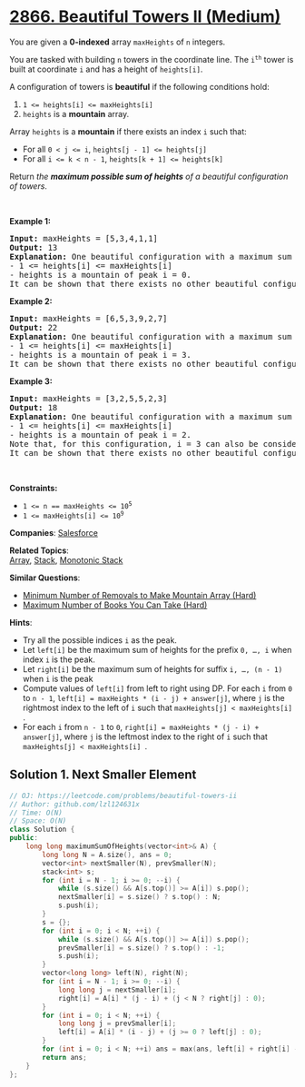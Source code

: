 # [2866. Beautiful Towers II (Medium)](https://leetcode.com/problems/beautiful-towers-ii)

<p>You are given a <strong>0-indexed</strong> array <code>maxHeights</code> of <code>n</code> integers.</p>

<p>You are tasked with building <code>n</code> towers in the coordinate line. The <code>i<sup>th</sup></code> tower is built at coordinate <code>i</code> and has a height of <code>heights[i]</code>.</p>

<p>A configuration of towers is <strong>beautiful</strong> if the following conditions hold:</p>

<ol>
	<li><code>1 &lt;= heights[i] &lt;= maxHeights[i]</code></li>
	<li><code>heights</code> is a <strong>mountain</strong> array.</li>
</ol>

<p>Array <code>heights</code> is a <strong>mountain</strong> if there exists an index <code>i</code> such that:</p>

<ul>
	<li>For all <code>0 &lt; j &lt;= i</code>, <code>heights[j - 1] &lt;= heights[j]</code></li>
	<li>For all <code>i &lt;= k &lt; n - 1</code>, <code>heights[k + 1] &lt;= heights[k]</code></li>
</ul>

<p>Return <em>the <strong>maximum possible sum of heights</strong> of a beautiful configuration of towers</em>.</p>

<p>&nbsp;</p>
<p><strong class="example">Example 1:</strong></p>

<pre>
<strong>Input:</strong> maxHeights = [5,3,4,1,1]
<strong>Output:</strong> 13
<strong>Explanation:</strong> One beautiful configuration with a maximum sum is heights = [5,3,3,1,1]. This configuration is beautiful since:
- 1 &lt;= heights[i] &lt;= maxHeights[i]  
- heights is a mountain of peak i = 0.
It can be shown that there exists no other beautiful configuration with a sum of heights greater than 13.</pre>

<p><strong class="example">Example 2:</strong></p>

<pre>
<strong>Input:</strong> maxHeights = [6,5,3,9,2,7]
<strong>Output:</strong> 22
<strong>Explanation:</strong> One beautiful configuration with a maximum sum is heights = [3,3,3,9,2,2]. This configuration is beautiful since:
- 1 &lt;= heights[i] &lt;= maxHeights[i]
- heights is a mountain of peak i = 3.
It can be shown that there exists no other beautiful configuration with a sum of heights greater than 22.</pre>

<p><strong class="example">Example 3:</strong></p>

<pre>
<strong>Input:</strong> maxHeights = [3,2,5,5,2,3]
<strong>Output:</strong> 18
<strong>Explanation:</strong> One beautiful configuration with a maximum sum is heights = [2,2,5,5,2,2]. This configuration is beautiful since:
- 1 &lt;= heights[i] &lt;= maxHeights[i]
- heights is a mountain of peak i = 2. 
Note that, for this configuration, i = 3 can also be considered a peak.
It can be shown that there exists no other beautiful configuration with a sum of heights greater than 18.
</pre>

<p>&nbsp;</p>
<p><strong>Constraints:</strong></p>

<ul>
	<li><code>1 &lt;= n == maxHeights&nbsp;&lt;= 10<sup>5</sup></code></li>
	<li><code>1 &lt;= maxHeights[i] &lt;= 10<sup>9</sup></code></li>
</ul>


**Companies**:
[Salesforce](https://leetcode.com/company/salesforce)

**Related Topics**:  
[Array](https://leetcode.com/tag/array), [Stack](https://leetcode.com/tag/stack), [Monotonic Stack](https://leetcode.com/tag/monotonic-stack)

**Similar Questions**:
* [Minimum Number of Removals to Make Mountain Array (Hard)](https://leetcode.com/problems/minimum-number-of-removals-to-make-mountain-array)
* [Maximum Number of Books You Can Take (Hard)](https://leetcode.com/problems/maximum-number-of-books-you-can-take)

**Hints**:
* Try all the possible indices <code>i</code> as the peak.
* Let <code>left[i]</code> be the maximum sum of heights for the prefix <code>0, …, i</code> when index <code>i</code> is the peak.
* Let <code>right[i]</code> be the maximum sum of heights for suffix <code>i, …, (n - 1)</code> when <code>i</code> is the peak
* Compute values of <code>left[i]</code> from left to right using DP.
For each <code>i</code> from <code>0</code> to <code>n - 1</code>, <code>left[i] = maxHeights * (i - j) + answer[j]</code>, where <code>j</code> is the rightmost index to the left of <code>i</code> such that <code>maxHeights[j] < maxHeights[i] </code>.
* For each <code>i</code> from <code>n - 1</code> to <code>0</code>, <code>right[i] = maxHeights * (j - i) + answer[j]</code>, where <code>j</code> is the leftmost index to the right of <code>i</code> such that <code>maxHeights[j] < maxHeights[i] </code>.

## Solution 1. Next Smaller Element

```cpp
// OJ: https://leetcode.com/problems/beautiful-towers-ii
// Author: github.com/lzl124631x
// Time: O(N)
// Space: O(N)
class Solution {
public:
    long long maximumSumOfHeights(vector<int>& A) {
        long long N = A.size(), ans = 0;
        vector<int> nextSmaller(N), prevSmaller(N);
        stack<int> s;
        for (int i = N - 1; i >= 0; --i) {
            while (s.size() && A[s.top()] >= A[i]) s.pop();
            nextSmaller[i] = s.size() ? s.top() : N;
            s.push(i);
        }
        s = {};
        for (int i = 0; i < N; ++i) {
            while (s.size() && A[s.top()] >= A[i]) s.pop();
            prevSmaller[i] = s.size() ? s.top() : -1;
            s.push(i);
        }
        vector<long long> left(N), right(N);
        for (int i = N - 1; i >= 0; --i) {
            long long j = nextSmaller[i];
            right[i] = A[i] * (j - i) + (j < N ? right[j] : 0);
        }
        for (int i = 0; i < N; ++i) {
            long long j = prevSmaller[i];
            left[i] = A[i] * (i - j) + (j >= 0 ? left[j] : 0);
        }
        for (int i = 0; i < N; ++i) ans = max(ans, left[i] + right[i] - A[i]);
        return ans;
    }
};
```